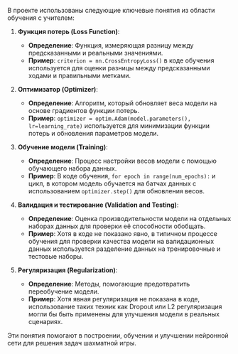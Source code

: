 В проекте использованы следующие ключевые понятия из области обучения с учителем:

1. **Функция потерь (Loss Function)**:
   - **Определение**: Функция, измеряющая разницу между предсказанными и реальными значениями.
   - **Пример**: `criterion = nn.CrossEntropyLoss()` в коде обучения используется для оценки разницы между предсказанными ходами и правильными метками.

2. **Оптимизатор (Optimizer)**:
   - **Определение**: Алгоритм, который обновляет веса модели на основе градиентов функции потерь.
   - **Пример**: `optimizer = optim.Adam(model.parameters(), lr=learning_rate)` используется для минимизации функции потерь и обновления параметров модели.

3. **Обучение модели (Training)**:
   - **Определение**: Процесс настройки весов модели с помощью обучающего набора данных.
   - **Пример**: В коде обучения, `for epoch in range(num_epochs):` и цикл, в котором модель обучается на батчах данных с использованием `optimizer.step()` для обновления весов.

4. **Валидация и тестирование (Validation and Testing)**:
   - **Определение**: Оценка производительности модели на отдельных наборах данных для проверки её способности обобщать.
   - **Пример**: Хотя в коде не показано явно, в типичном процессе обучения для проверки качества модели на валидационных данных используется разделение данных на тренировочные и тестовые наборы.

5. **Регуляризация (Regularization)**:
   - **Определение**: Методы, помогающие предотвратить переобучение модели.
   - **Пример**: Хотя явная регуляризация не показана в коде, использование таких техник как Dropout или L2 регуляризация могли бы быть применены для улучшения модели в реальных сценариях.

Эти понятия помогают в построении, обучении и улучшении нейронной сети для решения задач шахматной игры.